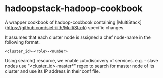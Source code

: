 hadoopstack-hadoop-cookbook
===========================

A wrapper cookbook of hadoop-cookbook containing [MultiStack] (https://github.com/siel-iiith/MultiStack) specific
changes.

It assumes that each cluster node is assigned a chef node-name in the
following format.

```
<cluster_id>-<role>-<number>
```

Using search() resource, we enable autodiscovery of services.
e.g. - slave nodes use "<cluster_id>-master*" regex to search for
master node of its cluster and use its IP address in their conf file.
